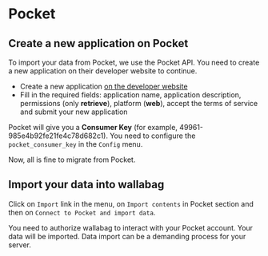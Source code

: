 # Pocket

## Create a new application on Pocket

To import your data from Pocket, we use the Pocket API. You need to
create a new application on their developer website to continue.

-   Create a new application [on the developer
    website](https://getpocket.com/developer/apps/new)
-   Fill in the required fields: application name, application
    description, permissions (only **retrieve**), platform (**web**),
    accept the terms of service and submit your new application

Pocket will give you a **Consumer Key** (for example,
49961-985e4b92fe21fe4c78d682c1). You need to configure the
`pocket_consumer_key` in the `Config` menu.

Now, all is fine to migrate from Pocket.

## Import your data into wallabag

Click on `Import` link in the menu, on `Import contents` in Pocket
section and then on `Connect to Pocket and import data`.

You need to authorize wallabag to interact with your Pocket account.
Your data will be imported. Data import can be a demanding process for
your server.
